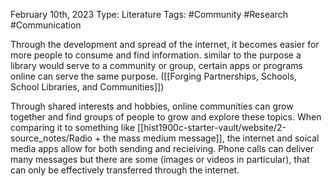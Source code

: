 February 10th, 2023
Type: Literature
Tags: #Community #Research #Communication 

Through the development and spread of the internet, it becomes easier for more people to consume and find information. similar to the purpose a library would serve to a community or group, certain apps or programs online can serve the same purpose. ([[Forging Partnerships, Schools, School Libraries, and Communities]])

Through shared interests and hobbies, online communities can grow together and find groups of people to grow and explore these topics. When comparing it to something like [[hist1900c-starter-vault/website/2-source_notes/Radio + the mass medium message]], the internet and soical media apps allow for both sending and recieiving. Phone calls can deliver many messages but there are some (images or videos in particular), that can only be effectively transferred through the internet.